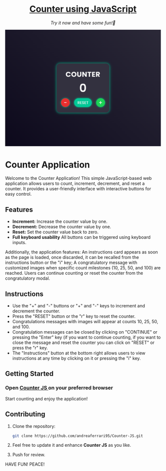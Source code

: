 <h1 align="center">
    <a href="https://counter-js-andrea-ferrari.netlify.app/">Counter using JavaScript
    </a>
</h1>

<p align="center">
  <i align="center">Try it now and have some fun!🚀</i>
</p>

<p align="center">
    <img src="https://raw.githubusercontent.com/andreaferrari95/Counter-JS/main/assets/img/Screenshot.png" alt="Screenshot of the counter"/>
</p>

# Counter Application

Welcome to the Counter Application! This simple JavaScript-based web application allows users to count, increment, decrement, and reset a counter. It provides a user-friendly interface with interactive buttons for easy control.

## Features

- **Increment:** Increase the counter value by one.
- **Decrement:** Decrease the counter value by one.
- **Reset:** Set the counter value back to zero.
- **Full keyboard usability** All buttons can be triggered using keyboard inputs.

Additionally, the application features:
An instructions card appears as soon as the page is loaded, once discarded, it can be recalled from the instructions button or the "i" key;
A congratulatory message with customized images when specific count milestones (10, 25, 50, and 100) are reached. Users can continue counting or reset the counter from the congratulatory modal.

## Instructions

- Use the "+" and "-" buttons or "+" and "-" keys to increment and decrement the counter.
- Press the "RESET" button or the "r" key to reset the counter.
- Congratulations messages with images will appear at counts 10, 25, 50, and 100.
- Congratulation messages can be closed by clicking on "CONTINUE" or pressing the "Enter" key (if you want to continue counting, if you want to close the message and reset the counter you can click on "RESET" or press the "r" key.
- The "Instructions" button at the bottom right allows users to view instructions at any time by clicking on it or pressing the "i" key.

## Getting Started

<h3> Open 
    <a href="https://counter-js-andrea-ferrari.netlify.app/">Counter JS
    </a> on your preferred browser
</h3>

Start counting and enjoy the application!

## Contributing

1. Clone the repository:

   ```bash
   git clone https://github.com/andreaferrari95/Counter-JS.git
   ```

2. Feel free to update it and enhance **Counter JS** as you like.

3. Push for review.

HAVE FUN! PEACE!
